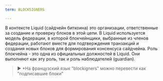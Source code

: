 ```yaml
---
term: BLOCKSIGNERS

---
```

В контексте Liquid (сайдчейн биткоина) это организации, ответственные за создание и проверку блоков в этой цепи. В Liquid используется модель федерации, в которой блокчейнщики, выбранные из членов федерации, работают вместе для подтверждения транзакций и создания новых блоков для формирования консенсуса сайдчейна. Роль блокчейна - это одна из официальных должностей в Liquid. Они выполняют как эту роль, так и роль наблюдателей (guardian).

> ► *На французский язык "blockigners" можно перевести как "подписавшие блоки"